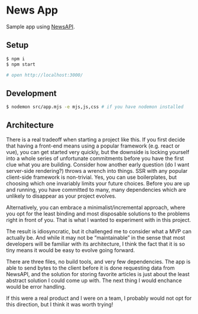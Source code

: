 # News App

Sample app using [NewsAPI](https://newsapi.org/).

## Setup

```bash
$ npm i
$ npm start

# open http://localhost:3000/
```

## Development

```bash
$ nodemon src/app.mjs -e mjs,js,css # if you have nodemon installed
```

## Architecture

There is a real tradeoff when starting a project like this. If you first decide that having a front-end means using a popular framework (e.g. react or vue), you can get started very quickly, but the downside is locking yourself into a whole series of unfortunate commitments before you have the first clue what you are building. Consider how another early question (do I want server-side rendering?) throws a wrench into things. SSR with any popular client-side framework is non-trivial. Yes, you can use boilerplates, but choosing which one invariably limits your future choices. Before you are up and running, you have committed to many, many dependencies which are unlikely to disappear as your project evolves.

Alternatively, you can embrace a minimalist/incremental approach, where you opt for the least binding and most disposable solutions to the problems right in front of you. That is what I wanted to experiment with in this project.

The result is idiosyncratic, but it challenged me to consider what a MVP can actually be. And while it may not be “maintainable” in the sense that most developers will be familiar with its architecture, I think the fact that it is so tiny means it would be easy to evolve going forward.

There are three files, no build tools, and very few dependencies. The app is able to send bytes to the client before it is done requesting data from NewsAPI, and the solution for storing favorite articles is just about the least abstract solution I could come up with. The next thing I would enchance would be error handling.

If this were a real product and I were on a team, I probably would not opt for this direction, but I think it was worth trying!
